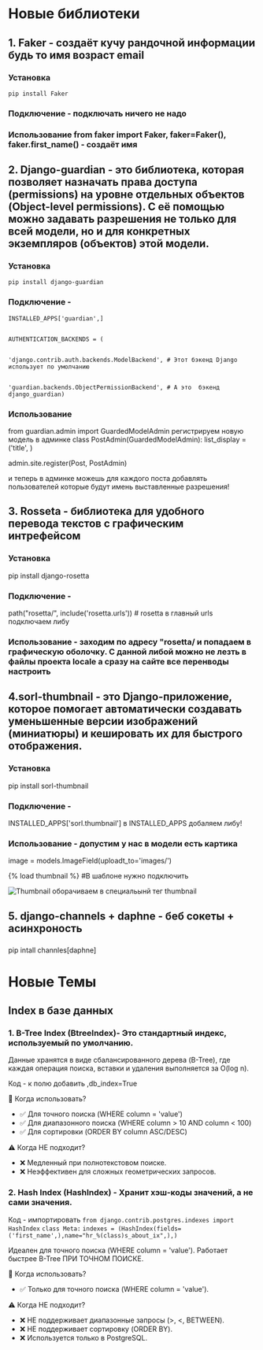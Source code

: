 
# Новые библиотеки

  ## 1. Faker - создаёт кучу рандочной информации будь то имя возраст email 
  ### Установка   
    pip install Faker
  ### Подключение - подключать ничего не надо 
  ### Использование from faker import Faker, faker=Faker(), faker.first_name() - создаёт имя 


  ## 2. Django-guardian - это библиотека, которая позволяет назначать права доступа (permissions) на уровне отдельных объектов (Object-level permissions). С её помощью можно задавать разрешения не только для всей модели, но и для конкретных экземпляров (объектов) этой модели.
  ### Установка 
    pip install django-guardian
  ### Подключение - 
    
    INSTALLED_APPS['guardian',]
     
    
    AUTHENTICATION_BACKENDS = (
      
    
    'django.contrib.auth.backends.ModelBackend', # Этот бэкенд Django использует по умолчанию
    
    
    'guardian.backends.ObjectPermissionBackend', # А это  бэкенд django_guardian)
    
  ### Использование  
  from guardian.admin import GuardedModelAdmin
   регистрируем новую модель в админке 
  class PostAdmin(GuardedModelAdmin): list_display = ('title', )
  
  
  admin.site.register(Post, PostAdmin)
   
  и теперь в админке можешь для каждого поста добавлять пользователей которые будут имень выставленные разрешения!

   ## 3. Rosseta - библиотека для удобного перевода текстов с графическим интрефейсом 
   ### Установка 
   pip install django-rosetta
   
   ### Подключение - 
   path("rosetta/", include('rosetta.urls')) # rosetta
    в главный urls подключаем либу
   ### Использование - заходим по адресу "rosetta/ и попадаем в графическую оболочку. С данной либой можно не лезть в файлы проекта locale а сразу на сайте все перенводы настроить


   ## 4.sorl-thumbnail - это Django-приложение, которое помогает автоматически создавать уменьшенные версии изображений (миниатюры) и кешировать их для быстрого отображения.
   ### Установка 
   pip install sorl-thumbnail
   
   ### Подключение - 
   INSTALLED_APPS['sorl.thumbnail']
    в INSTALLED_APPS добаляем либу!
   ### Использование - допустим у нас в модели есть картика 
   image = models.ImageField(uploadt_to='images/')
   
   
   {% load thumbnail %}
   #В шаблоне нужно подключить 
   
   <img src="{% thumbnail product.image 200x200 crop %}" alt="Thumbnail">
    оборачиваем в специальынй тег thumbnail

   ## 5. django-channels + daphne - беб сокеты + асинхроность
   ### 
   pip intall channles[daphne]
   

# Новые Темы 

  ## Index в базе данных 
  ### 1. B-Tree Index (BtreeIndex)- Это стандартный индекс, используемый по умолчанию.
  Данные хранятся в виде сбалансированного дерева (B-Tree), где каждая операция поиска, вставки и удаления выполняется за O(log n).

  
  Код - к полю добавить 
  ,db_index=True
  
  
  🔹 Когда использовать?
  - ✅ Для точного поиска (WHERE column = 'value')
  - ✅ Для диапазонного поиска (WHERE column > 10 AND column < 100)
  - ✅ Для сортировки (ORDER BY column ASC/DESC)

  ⚠️ Когда НЕ подходит?
  - ❌ Медленный при полнотекстовом поиске.
  - ❌ Неэффективен для сложных геометрических запросов.

  ### 2. Hash Index (HashIndex) - Хранит хэш-коды значений, а не сами значения.
  
  
  Код - импортировать `from django.contrib.postgres.indexes import HashIndex`
  `class Meta:`
    `indexes = (HashIndex(fields=('first_name',),name="hr_%(class)s_about_ix",),)`
  
  Идеален для точного поиска (WHERE column = 'value').
  Работает быстрее B-Tree ПРИ ТОЧНОМ ПОИСКЕ.

  🔹 Когда использовать?
  
  - ✅ Только для точного поиска (WHERE column = 'value').

  ⚠️ Когда НЕ подходит?
  - ❌ НЕ поддерживает диапазонные запросы (>, <, BETWEEN).
  - ❌ НЕ поддерживает сортировку (ORDER BY).
  - ❌ Используется только в PostgreSQL.